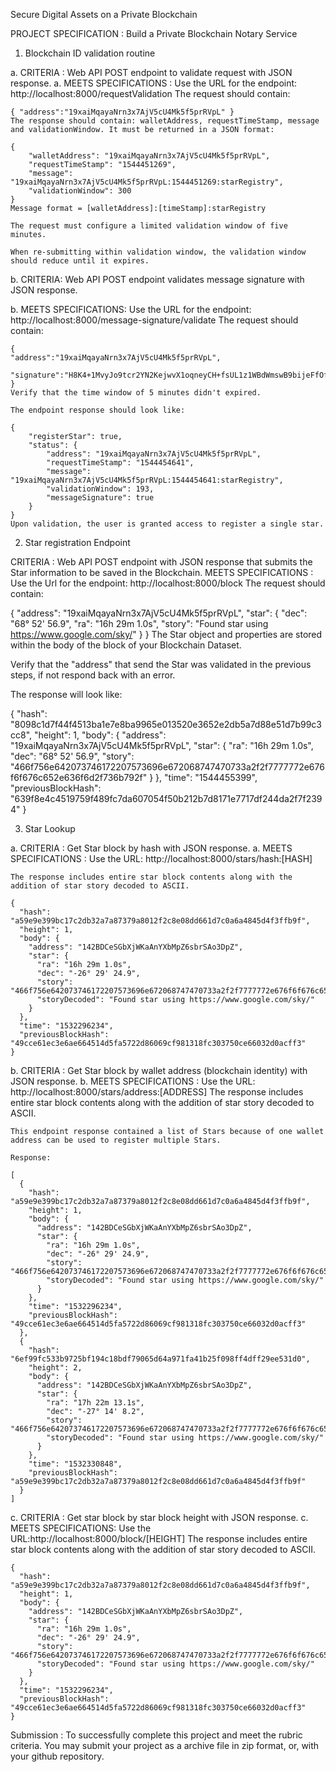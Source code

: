 Secure Digital Assets on a Private Blockchain

PROJECT SPECIFICATION : Build a Private Blockchain Notary Service

1. Blockchain ID validation routine

 a. CRITERIA : Web API POST endpoint to validate request with JSON response.
 a. MEETS SPECIFICATIONS : Use the URL for the endpoint: http://localhost:8000/requestValidation
    The request should contain:

    { "address":"19xaiMqayaNrn3x7AjV5cU4Mk5f5prRVpL" }
    The response should contain: walletAddress, requestTimeStamp, message and validationWindow. It must be returned in a JSON format:

    {
        "walletAddress": "19xaiMqayaNrn3x7AjV5cU4Mk5f5prRVpL",
        "requestTimeStamp": "1544451269",
        "message": "19xaiMqayaNrn3x7AjV5cU4Mk5f5prRVpL:1544451269:starRegistry",
        "validationWindow": 300
    }
    Message format = [walletAddress]:[timeStamp]:starRegistry

    The request must configure a limited validation window of five minutes.

    When re-submitting within validation window, the validation window should reduce until it expires.

 b. CRITERIA: Web API POST endpoint validates message signature with JSON response.

 b. MEETS SPECIFICATIONS:  Use the URL for the endpoint: http://localhost:8000/message-signature/validate
    The request should contain:

    {
    "address":"19xaiMqayaNrn3x7AjV5cU4Mk5f5prRVpL",
     "signature":"H8K4+1MvyJo9tcr2YN2KejwvX1oqneyCH+fsUL1z1WBdWmswB9bijeFfOfMqK68kQ5RO6ZxhomoXQG3fkLaBl+Q="
    }
    Verify that the time window of 5 minutes didn't expired.

    The endpoint response should look like:

    {
        "registerStar": true,
        "status": {
            "address": "19xaiMqayaNrn3x7AjV5cU4Mk5f5prRVpL",
            "requestTimeStamp": "1544454641",
            "message": "19xaiMqayaNrn3x7AjV5cU4Mk5f5prRVpL:1544454641:starRegistry",
            "validationWindow": 193,
            "messageSignature": true
        }
    }
    Upon validation, the user is granted access to register a single star.

2. Star registration Endpoint

CRITERIA : Web API POST endpoint with JSON response that submits the Star information to be saved in the Blockchain.
MEETS SPECIFICATIONS : Use the Url for the endpoint: http://localhost:8000/block
The request should contain:

{
    "address": "19xaiMqayaNrn3x7AjV5cU4Mk5f5prRVpL",
    "star": {
                "dec": "68° 52' 56.9",
                "ra": "16h 29m 1.0s",
                "story": "Found star using https://www.google.com/sky/"
            }
}
The Star object and properties are stored within the body of the block of your Blockchain Dataset.

Verify that the "address" that send the Star was validated in the previous steps, if not respond back with an error.

The response will look like:

{
    "hash": "8098c1d7f44f4513ba1e7e8ba9965e013520e3652e2db5a7d88e51d7b99c3cc8",
    "height": 1,
    "body": {
        "address": "19xaiMqayaNrn3x7AjV5cU4Mk5f5prRVpL",
        "star": {
            "ra": "16h 29m 1.0s",
            "dec": "68° 52' 56.9",
            "story": "466f756e642073746172207573696e672068747470733a2f2f7777772e676f6f676c652e636f6d2f736b792f"
        }
    },
    "time": "1544455399",
    "previousBlockHash": "639f8e4c4519759f489fc7da607054f50b212b7d8171e7717df244da2f7f2394"
}

3. Star Lookup

 a. CRITERIA : Get Star block by hash with JSON response.
 a. MEETS SPECIFICATIONS : Use the URL: http://localhost:8000/stars/hash:[HASH]

    The response includes entire star block contents along with the addition of star story decoded to ASCII.

    {
      "hash": "a59e9e399bc17c2db32a7a87379a8012f2c8e08dd661d7c0a6a4845d4f3ffb9f",
      "height": 1,
      "body": {
        "address": "142BDCeSGbXjWKaAnYXbMpZ6sbrSAo3DpZ",
        "star": {
          "ra": "16h 29m 1.0s",
          "dec": "-26° 29' 24.9",
          "story": "466f756e642073746172207573696e672068747470733a2f2f7777772e676f6f676c652e636f6d2f736b792f",
          "storyDecoded": "Found star using https://www.google.com/sky/"
        }
      },
      "time": "1532296234",
      "previousBlockHash": "49cce61ec3e6ae664514d5fa5722d86069cf981318fc303750ce66032d0acff3"
    }

 b. CRITERIA : Get Star block by wallet address (blockchain identity) with JSON response.
 b. MEETS SPECIFICATIONS : Use the URL: http://localhost:8000/stars/address:[ADDRESS]
    The response includes entire star block contents along with the addition of star story decoded to ASCII.

    This endpoint response contained a list of Stars because of one wallet address can be used to register multiple Stars.

    Response:

    [
      {
        "hash": "a59e9e399bc17c2db32a7a87379a8012f2c8e08dd661d7c0a6a4845d4f3ffb9f",
        "height": 1,
        "body": {
          "address": "142BDCeSGbXjWKaAnYXbMpZ6sbrSAo3DpZ",
          "star": {
            "ra": "16h 29m 1.0s",
            "dec": "-26° 29' 24.9",
            "story": "466f756e642073746172207573696e672068747470733a2f2f7777772e676f6f676c652e636f6d2f736b792f",
            "storyDecoded": "Found star using https://www.google.com/sky/"
          }
        },
        "time": "1532296234",
        "previousBlockHash": "49cce61ec3e6ae664514d5fa5722d86069cf981318fc303750ce66032d0acff3"
      },
      {
        "hash": "6ef99fc533b9725bf194c18bdf79065d64a971fa41b25f098ff4dff29ee531d0",
        "height": 2,
        "body": {
          "address": "142BDCeSGbXjWKaAnYXbMpZ6sbrSAo3DpZ",
          "star": {
            "ra": "17h 22m 13.1s",
            "dec": "-27° 14' 8.2",
            "story": "466f756e642073746172207573696e672068747470733a2f2f7777772e676f6f676c652e636f6d2f736b792f",
            "storyDecoded": "Found star using https://www.google.com/sky/"
          }
        },
        "time": "1532330848",
        "previousBlockHash": "a59e9e399bc17c2db32a7a87379a8012f2c8e08dd661d7c0a6a4845d4f3ffb9f"
      }
    ]

 c. CRITERIA : Get star block by star block height with JSON response.
 c. MEETS SPECIFICATIONS:  Use the URL:http://localhost:8000/block/[HEIGHT]
    The response includes entire star block contents along with the addition of star story decoded to ASCII.

    {
      "hash": "a59e9e399bc17c2db32a7a87379a8012f2c8e08dd661d7c0a6a4845d4f3ffb9f",
      "height": 1,
      "body": {
        "address": "142BDCeSGbXjWKaAnYXbMpZ6sbrSAo3DpZ",
        "star": {
          "ra": "16h 29m 1.0s",
          "dec": "-26° 29' 24.9",
          "story": "466f756e642073746172207573696e672068747470733a2f2f7777772e676f6f676c652e636f6d2f736b792f",
          "storyDecoded": "Found star using https://www.google.com/sky/"
        }
      },
      "time": "1532296234",
      "previousBlockHash": "49cce61ec3e6ae664514d5fa5722d86069cf981318fc303750ce66032d0acff3"
    }


Submission :
To successfully complete this project and meet the rubric criteria. You may submit your project as a archive file in zip format, or, with your github repository.
